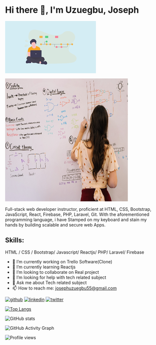# Hi there 👋, I'm Uzuegbu, Joseph
![Full-stack developer ](https://github.com/josephDev123/josephDev123/blob/main/images5.png)

[<img src='https://github.com/josephDev123/josephDev123/blob/main/whiteboard1.jpg' alt='github' height='400' width='400'>](https://github.com/josephDev123)

Full-stack web developer instructor, proficient at HTML, CSS, Bootstrap, JavaScript, React, Firebase, PHP, Laravel, Git. With the aforementioned programming language, i have Stamped on my keyboard and stain my hands by building scalable and secure web Apps.

## Skills:
HTML / CSS / Bootstrap/ Javascript/ Reactjs/ PHP/ Laravel/ Firebase

- 🔭 I’m currently working on Trello Software(Clone) 
- 🌱 I’m currently learning Reactjs 
- 👯 I’m looking to collaborate on Real project 
- 🤔 I’m looking for help with tech related subject 
- 💬 Ask me about Tech related subject 
- 📫 How to reach me: josephuzuegbu55@gmail.com 


[<img src='https://cdn.jsdelivr.net/npm/simple-icons@3.0.1/icons/github.svg' alt='github' height='40'>](https://github.com/josephDev123)  [<img src='https://cdn.jsdelivr.net/npm/simple-icons@3.0.1/icons/linkedin.svg' alt='linkedin' height='40'>](https://www.linkedin.com/in/https://www.linkedin.com/in/joseph-uzuegbu//)  [<img src='https://cdn.jsdelivr.net/npm/simple-icons@3.0.1/icons/twitter.svg' alt='twitter' height='40'>](https://twitter.com/@JosephUzuegbu)  

[![Top Langs](https://github-readme-stats.vercel.app/api/top-langs/?username=josephDev123)](https://github.com/anuraghazra/github-readme-stats)

![GitHub stats](https://github-readme-stats.vercel.app/api?username=josephDev123&show_icons=true)  

![GitHub Activity Graph](https://activity-graph.herokuapp.com/graph?username=josephDev123)  

![Profile views](https://gpvc.arturio.dev/josephDev123)  
